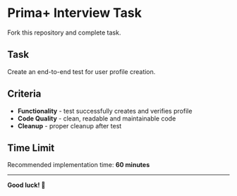 # Prima+ Interview Task

Fork this repository and complete task.

## Task

Create an end-to-end test for user profile creation.

## Criteria

- **Functionality** - test successfully creates and verifies profile
- **Code Quality** - clean, readable and maintainable code
- **Cleanup** - proper cleanup after test

## Time Limit

Recommended implementation time: **60 minutes**

---

**Good luck! 🚀**